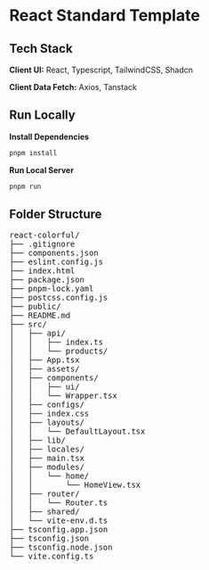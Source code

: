 # React Standard Template

## Tech Stack

**Client UI:** React, Typescript, TailwindCSS, Shadcn

**Client Data Fetch:** Axios, Tanstack

## Run Locally

**Install Dependencies**

```sh
pnpm install
```

**Run Local Server**

```sh
pnpm run
```

## Folder Structure

<pre>
react-colorful/
├── .gitignore
├── components.json
├── eslint.config.js
├── index.html
├── package.json
├── pnpm-lock.yaml
├── postcss.config.js
├── public/
├── README.md
├── src/
│   ├── api/
│   │   ├── index.ts
│   │   └── products/
│   ├── App.tsx
│   ├── assets/
│   ├── components/
│   │   ├── ui/
│   │   └── Wrapper.tsx
│   ├── configs/
│   ├── index.css
│   ├── layouts/
│   │   └── DefaultLayout.tsx
│   ├── lib/
│   ├── locales/
│   ├── main.tsx
│   ├── modules/
│   │   └── home/
│   │       └── HomeView.tsx
│   ├── router/
│   │   └── Router.ts
│   ├── shared/
│   └── vite-env.d.ts
├── tsconfig.app.json
├── tsconfig.json
├── tsconfig.node.json
└── vite.config.ts
</pre>
